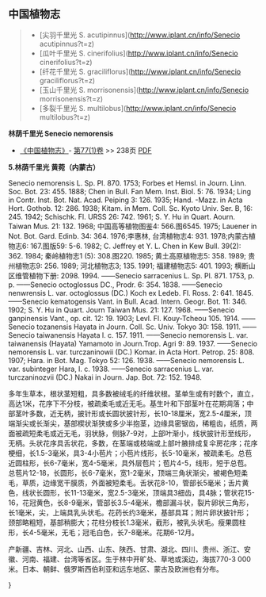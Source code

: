

## 中国植物志

> * [尖羽千里光  S.  acutipinnus](http://www.iplant.cn/info/Senecio acutipinnus?t=z)
> * [瓜叶千里光  S.  cinerifolius](http://www.iplant.cn/info/Senecio cinerifolius?t=z)
> * [纤花千里光  S.  graciliflorus](http://www.iplant.cn/info/Senecio graciliflorus?t=z)
> * [玉山千里光  S.  morrisonensis](http://www.iplant.cn/info/Senecio morrisonensis?t=z)
> * [多裂千里光  S.  multilobus](http://www.iplant.cn/info/Senecio multilobus?t=z)


**林荫千里光 Senecio nemorensis**

* [《中国植物志》](http://www.iplant.cn/frps)- [第77(1)卷](http://www.iplant.cn/frps/vol/77(1)) >> 238页 [PDF](http://www.iplant.cn/frps/pdf/77(1)/238.PDF)

**5.林荫千里光 黄菀（内蒙古）**

Senecio nemorensis L. Sp. Pl. 870. 1753; Forbes et Hemsl. in Journ. Linn. Soc. Bot. 23: 455. 1888; Chen in Bull. Fan Mem. Inst. Biol. 5: 76. 1934; Ling in Contr. Inst. Bot. Nat. Acad. Peiping 3: 126. 1935; Hand. -Mazz. in Acta Hort. Gothob. 12: 286. 1938; Kitam. in Mem. Coll. Sc. Kyoto Univ. Ser. B, 16: 245. 1942; Schischk. Fl. URSS 26: 742. 1961; S. Y. Hu in Quart. Aourn. Taiwan Mus. 21: 132. 1968; 中国高等植物图鉴4: 566.图6545. 1975; Lauener in Not. Bot. Gard. Edinb. 34: 364. 1976;李惠林, 台湾植物志4: 931. 1978;内蒙古植物志6: 167.图版59: 5-6. 1982; C. Jeffrey et Y. L. Chen in Kew Bull. 39(2): 362. 1984; 秦岭植物志1 (5): 308.图220. 1985; 黄土高原植物志5: 358. 1989; 贵州植物志9: 256. 1989; 河北植物志3; 135. 1991; 福建植物志5: 401. 1993; 横断山区维管植物下册: 2098. 1994. ——Senecio sarracenius L. Sp. Pl. 871. 1753, p. p. ——Senecio octoglossus DC., Prodr. 6: 354. 1838. ——Senecio nenwrensis L. var. octoglossus (DC.) Koch ex Ledeb. Fl. Ross. 2: 641. 1845. ——Senecio kematogensis Vant. in Bull. Acad. Intern. Geogr. Bot. 11: 346. 1902; S. Y. Hu in Quart. Journ Taiwan Mus. 21: 127. 1968. ——Senecio ganpinensis Vant., op. cit. 12: 19. 1903; Levl. Fl. Kouy-Tcheou 105. 1914. ——Senecio tozanensis Hayata in Journ. Coll. Sc. Univ. Tokyo 30: 158. 1911. ——Senecio taiwanensis Hayata l. c. 157. 1911. ——Senecio nemorensis L. var. taiwanensis (Hayata) Yamamoto in Journ.Trop. Agri 9: 89. 1937. ——Senecio nemorensis L. var. turczaninowii (DC.) Komar. in Acta Hort. Petrop. 25: 808. 1907; Hara. in Bot. Mag. Tokyo 52: 126. 1938. ——Senecio nemorensis L. var. subinteger Hara, l. c. 1938. ——Senecio sarracenius L. var. turczaninozvii (DC.) Nakai in Journ. Jap. Bot. 72: 152. 1948.

多年生草本，根状茎短粗，具多数被绒毛的纤维状根。茎单生或有时数个，直立，高达1米，花序下不分枝，被疏柔毛或近无毛。基生叶和下部茎叶在花期凋落；中部茎叶多数，近无柄，披针形或长圆状披针形，长10-18厘米，宽2.5-4厘米，顶端渐尖或长渐尖，基部楔状渐狭或多少半抱茎，边缘具密锯齿，稀粗齿，纸质，两面被疏短柔毛或近无毛，羽状脉，侧脉7-9对，上部叶渐小，线状披针形至线形，无柄。头状花序具舌状花，多数，在茎端或枝端或上部叶腋排成复伞房花序；花序梗细，长1.5-3毫米，具3-4小苞片；小苞片线形，长5-10毫米，被疏柔毛。总苞近圆柱形，长6-7毫米，宽4-5毫米，具外层苞片；苞片4-5，线形，短于总苞。总苞片12-18，长圆形，长6-7毫米，宽1-2毫米，顶端三角状渐尖，被褐色短柔毛，草质，边缘宽干膜质，外面被短柔毛。舌状花8-10，管部长5毫米；舌片黄色，线状长圆形，长11-13毫米，宽2.5-3毫米，顶端具3细齿，具4脉；管状花15-16，花冠黄色，长8-9毫米，管部长3.5-4毫米，檐部漏斗状，裂片卵状三角形，长1毫米，尖，上端具乳头状毛。花药长约3毫米，基部具耳；附片卵状披针形；颈部略粗短，基部稍膨大；花柱分枝长1.3毫米，截形，被乳头状毛。瘦果圆柱形，长4-5毫米，无毛；冠毛白色，长7-8毫米。花期6-12月。

产新疆、吉林、河北、山西、山东、陕西、甘肃、湖北、四川、贵州、浙江、安徽、河南、福建、台湾等省区。生于林中开旷处、草地或溪边，海拔770-3 000米。日本、朝鲜、俄罗斯西伯利亚和远东地区、蒙古及欧洲也有分布。



}